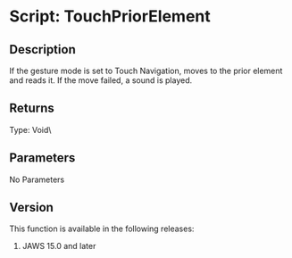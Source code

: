 # Script: TouchPriorElement

## Description

If the gesture mode is set to Touch Navigation, moves to the prior
element and reads it. If the move failed, a sound is played.

## Returns

Type: Void\

## Parameters

No Parameters

## Version

This function is available in the following releases:

1.  JAWS 15.0 and later
